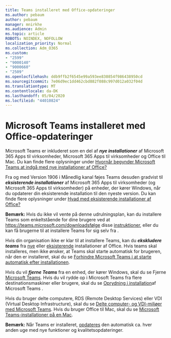 ```yaml
---
title: Teams installeret med Office-opdateringer
ms.author: pebaum
author: pebaum
manager: mnirkhe
ms.audience: Admin
ms.topic: article
ROBOTS: NOINDEX, NOFOLLOW
localization_priority: Normal
ms.collection: Adm_O365
ms.custom:
- "2599"
- "9000140"
- "9000660"
- "2509"
ms.openlocfilehash: ddb9ffb2f6545e99a593ee830854f986438950cd
ms.sourcegitcommit: 7e06d9ec1dd462cbd882f088c997d012a032f04d
ms.translationtype: MT
ms.contentlocale: da-DK
ms.lasthandoff: 05/04/2020
ms.locfileid: "44010824"
---
```

# <a name="microsoft-teams-installed-with-office-updates"></a>Microsoft Teams installeret med Office-opdateringer

Microsoft Teams er inkluderet som en del af ***nye installationer*** af Microsoft 365 Apps til virksomheder, Microsoft 365 Apps til virksomheder og Office til Mac. Du kan finde flere oplysninger under [Hvornår begynder Microsoft Teams at indgå med nye installationer af Office?](https://docs.microsoft.com/deployoffice/teams-install#when-will-microsoft-teams-start-being-included-with-new-installations-of-microsoft-365-apps)

Fra og med Version 1906 i Månedlig kanal føjes Teams desuden gradvist til ***eksisterende installationer*** af Microsoft 365 Apps til virksomheder (og Microsoft 365 Apps til virksomheder) på enheder, der kører Windows, når du opdaterer din eksisterende installation til den nyeste version. Du kan finde flere oplysninger under [Hvad med eksisterende installationer af Office?](https://docs.microsoft.com/deployoffice/teams-install#what-about-existing-installations-of-microsoft-365-apps)

**Bemærk:** Hvis du ikke vil vente på denne udrulningsplan, kan du installere Teams som enkeltstående for dine brugere ved at https://teams.microsoft.com/downloadsfølge disse [instruktioner](https://docs.microsoft.com/MicrosoftTeams/msi-deployment), eller du kan få brugerne til at installere Teams for sig selv fra .

Hvis din organisation ikke er klar til at installere Teams, kan du ***ekskludere teams*** fra [nye](https://docs.microsoft.com/deployoffice/teams-install#how-to-exclude-microsoft-teams-from-new-installations-of-microsoft-365-apps) eller [eksisterende](https://docs.microsoft.com/deployoffice/teams-install#use-group-policy-to-control-the-installation-of-microsoft-teams) installationer af Office. Hvis teams skal installeres, men ikke ønsker, at Teams skal starte automatisk for brugeren, når den er installeret, skal du se [Forhindre Microsoft Teams i at starte automatisk efter installationen](https://docs.microsoft.com/deployoffice/teams-install#use-group-policy-to-prevent-microsoft-teams-from-starting-automatically-after-installation).

Hvis du vil ***fjerne Teams*** fra en enhed, der kører Windows, skal du se Fjerne [Microsoft Teams](https://support.office.com/article/uninstall-microsoft-teams-3b159754-3c26-4952-abe7-57d27f5f4c81). Hvis du vil rydde op i Microsoft Teams fra flere destinationsmaskiner eller brugere, skal du se [Oprydning i installation](https://docs.microsoft.com/microsoftteams/scripts/powershell-script-teams-deployment-clean-up)af Microsoft Teams .

Hvis du bruger delte computere, RDS (Remote Desktop Services) eller VDI (Virtual Desktop Infrastructure), skal du se [Delte computer- og VDI-miljøer med Microsoft Teams](https://docs.microsoft.com/deployoffice/teams-install#shared-computer-and-vdi-environments-with-microsoft-teams). Hvis du bruger Office til Mac, skal du se [Microsoft Teams-installationer på en Mac](https://docs.microsoft.com/deployoffice/teams-install#microsoft-teams-installations-on-a-mac).

**Bemærk:** Når Teams er installeret, [opdateres](https://docs.microsoft.com/deployoffice/teams-install#feature-and-quality-updates-for-microsoft-teams) den automatisk ca. hver anden uge med nye funktioner og kvalitetsopdateringer. 